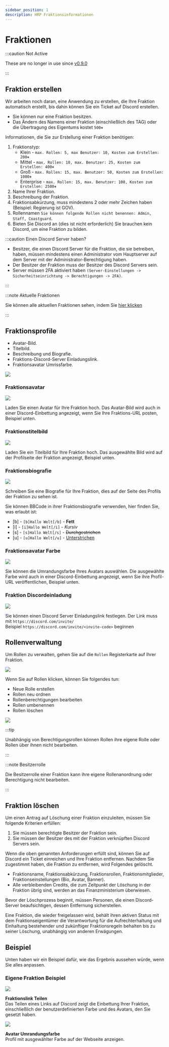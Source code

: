```yaml
---
sidebar_position: 1
description: HRP Fraktionsinformationen
---
```


# Fraktionen

:::caution Not Active

These are no longer in use since [v0.9.0](/updates/0.9.0)

:::

## Fraktion erstellen

Wir arbeiten noch daran, eine Anwendung zu erstellen, die Ihre Fraktion automatisch erstellt, bis dahin können Sie ein Ticket auf Discord erstellen.

- Sie können nur eine Fraktion besitzen.
- Das Ändern des Namens einer Fraktion (einschließlich des TAG) oder die Übertragung des Eigentums kostet `500⎈`

Informationen, die Sie zur Erstellung einer Fraktion benötigen:
1. Fraktionstyp:
    - Klein - `max. Rollen: 5, max Benutzer: 10, Kosten zum Erstellen: 200⎈`
    - Mittel - `max. Rollen: 10, max. Benutzer: 25, Kosten zum Erstellen: 400⎈`
    - Groß - `max. Rollen: 15, max. Benutzer: 50, Kosten zum Erstellen: 1000⎈`
    - Enterprise - `max. Rollen: 15, max. Benutzer: 100, Kosten zum Erstellen: 2500⎈`
2. Name Ihrer Fraktion.
3. Beschreibung der Fraktion.
4. Fraktionsabkürzung, muss mindestens 2 oder mehr Zeichen haben (Beispiel: Regierung ist GOV).
5. Rollennamen `Sie können folgende Rollen nicht benennen: Admin, Staff, Coastguard`.
6. Bieten Sie Discord an (dies ist nicht erforderlich) Sie brauchen kein Discord, um eine Fraktion zu bilden.

:::caution Einen Discord Server haben?

- Besitzer, die einen Discord Server für die Fraktion, die sie betreiben, haben, müssen mindestens einen Administrator vom Hauptserver auf dem Server mit der Administrator-Berechtigung haben.
- Der Besitzer der Fraktion muss der Besitzer des Discord Servers sein.
- Server müssen 2FA aktiviert haben `(Server-Einstellungen -> Sicherheitseinrichtung -> Berechtigungen -> 2FA)`.

:::

:::note Aktuelle Fraktionen

Sie können alle aktuellen Fraktionen sehen, indem Sie [hier klicken](https://trickys.gg/factions)

:::

## Fraktionsprofile

- Avatar-Bild.
- Titelbild.
- Beschreibung und Biografie.
- Fraktions-Discord-Server Einladungslink.
- Fraktionsavatar Umrissfarbe.

<div class="flex-vcenter mb-1">
    <img src="/img/customprofiles/factions/factionbuttons.png"/>
 </div>

### Fraktionsavatar

  <div class="flex-vcenter mb-1">
    <img src="/img/customprofiles/factions/factionavatar.png"/>
    <p>
    Laden Sie einen Avatar für Ihre Fraktion hoch.
    Das Avatar-Bild wird auch in einer Discord-Einbettung angezeigt, wenn Sie Ihre Fraktions-URL posten, Beispiel unten.
    </p>
 </div>

### Fraktionstitelbild

  <div class="flex-vcenter mb-1">
    <img src="/img/customprofiles/factions/factioncover.png"/>
    <p>
    Laden Sie ein Titelbild für Ihre Fraktion hoch.
    Das ausgewählte Bild wird auf der Profilseite der Fraktion angezeigt, Beispiel unten.
    </p>
 </div>

### Fraktionsbiografie

  <div class="flex-vcenter mb-1">
    <img src="/img/customprofiles/factions/factionbio.png"/>
    <p>
    Schreiben Sie eine Biografie für Ihre Fraktion, dies auf der Seite des Profils der Fraktion zu sehen ist.
    </p>
 </div>

Sie können BBCode in ihrer Fraktionsbiografie verwenden, hier finden Sie, was erlaubt ist:

- [b] - <code>[b]Hallo Welt[/b]</code> - <b>Fett</b>
- [i] - <code>[i]Hallo Welt[/i]</code> - <i>Kursiv</i>
- [s] - <code>[s]Hallo Welt[/s]</code> - <s>Durchgestrichen</s>
- [u] - <code>[u]Hallo Welt[/u]</code> - <u>Unterstrichen</u>

### Fraktionsavatar Farbe

<div class="flex-vcenter mb-1">
    <img src="/img/customprofiles/factions/factionavatarcolour.png"/>
    <p>
    Sie können die Umrandungsfarbe Ihres Avatars auswählen.
    Die ausgewählte Farbe wird auch in einer Discord-Einbettung angezeigt, wenn Sie ihre Profil-URL veröffentlichen, Beispiel unten.
    </p>
 </div>

### Fraktion Discordeinladung

<div class="flex-vcenter mb-1">
    <img src="/img/customprofiles/factions/factiondiscordinvite.png"/>
    <p>
    Sie können einen Discord Server Einladungslink festlegen.
    Der Link muss mit <code>https://discord.com/invite/</code> <br/>
    Beispiel <code>https://discord.com/invite/&#60;invite-code&#62;</code> beginnen
  </p>
 </div>

## Rollenverwaltung

Um Rollen zu verwalten, gehen Sie auf die `Rollen` Registerkarte auf Ihrer Fraktion.

<img src="/img/hrp/factions/factionrolestab.png" />

  Wenn Sie auf Rollen klicken, können Sie folgendes tun:
- Neue Rolle erstellen
- Rollen neu ordnen
- Rollenberechtigungen bearbeiten
- Rollen umbenennen
- Rollen löschen

<img src="/img/hrp/factions/factionsroleviewpage.png" />

:::tip

Unabhängig von Berechtigungsrollen können Rollen ihre eigene Rolle oder Rollen über ihnen nicht bearbeiten.

:::

:::note Besitzerrolle

Die Besitzerrolle einer Fraktion kann ihre eigene Rollenanordnung oder Berechtigung nicht bearbeiten.

:::

## Fraktion löschen

Um einen Antrag auf Löschung einer Fraktion einzuleiten, müssen Sie folgende Kriterien erfüllen:
1. Sie müssen berechtigte Besitzer der Fraktion sein.
2. Sie müssen der Besitzer des mit der Fraktion verknüpften Discord Servers sein.

Wenn die oben genannten Anforderungen erfüllt sind, können Sie auf Discord ein Ticket einreichen und Ihre Fraktion entfernen. Nachdem Sie zugestimmt haben, die Fraktion zu entfernen, wird Folgendes gelöscht.
- Fraktionsname, Fraktionsabkürzung, Fraktionsrollen, Fraktionsmitglieder, Fraktionseinstellungen (Bio, Avatar, Banner).
- Alle verbleibenden Credits, die zum Zeitpunkt der Löschung in der Fraktion übrig sind, werden an das Finanzministerium überwiesen.

Bevor der Löschprozess beginnt, müssen Personen, die einen Discord-Server beaufsichtigen, dessen Entfernung sicherstellen.

Eine Fraktion, die wieder freigelassen wird, behält ihren aktiven Status mit dem Fraktionseigentümer die Verantwortung für die Aufrechterhaltung und Einhaltung bestehender und zukünftiger Fraktionsregeln behalten bis zu seiner Löschung, unabhängig von anderen Erwägungen.

## Beispiel

Unten haben wir ein Beispiel dafür, wie das Ergebnis aussehen würde, wenn Sie alles anpassen.

### Eigene Fraktion Beispiel

<div class="flex-vcenter mb-1">
    <img src="/img/customprofiles/factions/factionexamplediscord.png"/>
   <p>
    <b>Fraktionslink Teilen</b><br/>
    Das Teilen eines Links auf Discord zeigt die Einbettung Ihrer Fraktion, einschließlich der benutzerdefinierten Farbe und des Avatars, den Sie gesetzt haben.
    </p>
</div>
   <div class="flex-vcenter mb-1">
    <img src="/img/customprofiles/factions/factionexampleavatar.png"/>
   <p>
     <b>Avatar Umrandungsfarbe</b><br/>
    Profil mit ausgewählter Farbe auf der Webseite anzeigen.
    </p>
</div>